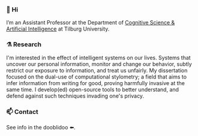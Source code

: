 ### 👋 Hi

I’m an Assistant Professor at the Department of [Cognitive Science & Artificial Intelligence](https://www.csai.nl) at Tilburg University.

### ⚗️ Research 

I'm interested in the effect of intelligent systems on our lives. Systems that uncover our personal information, monitor and change our behavior, subtly restrict our exposure to information, and treat us unfairly. My dissertation focused on the dual-use of computational stylometry; a field that aims to infer information from writing for good, proving harmfully invasive at the same time. I develop(ed) open-source tools to better understand, and defend against such techniques invading one's privacy.

### 📫 Contact

See info in the dooblidoo ⬅️.
